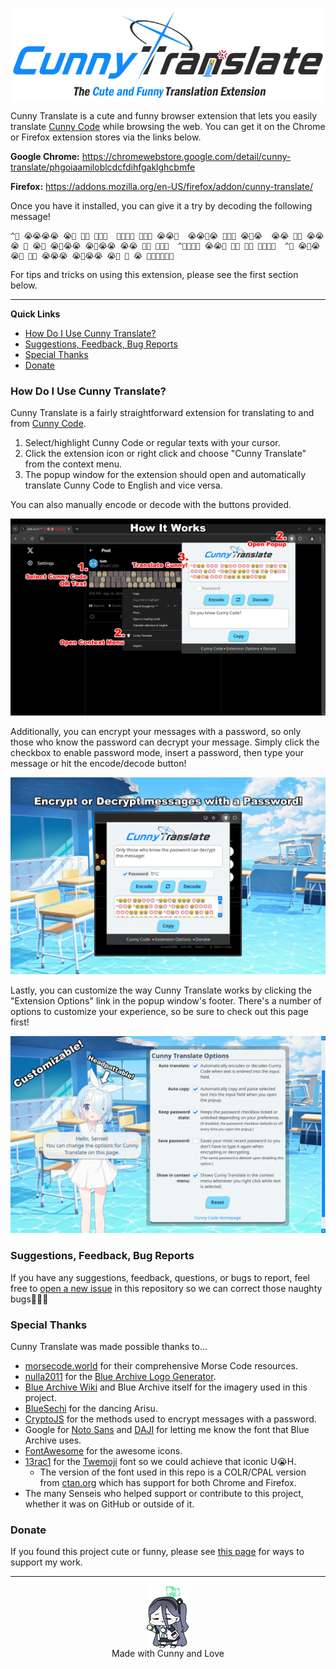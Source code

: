 ﻿<p align="center"><img src="extension/resources/images/logo.png" align="center" height="150" alt="Cunny Translate"></p>

Cunny Translate is a cute and funny browser extension that lets you easily translate [Cunny Code](https://github.com/SethClydesdale/cunny-code?tab=readme-ov-file#what-is-cunny-code) while browsing the web. You can get it on the Chrome or Firefox extension stores via the links below.

**Google Chrome:** https://chromewebstore.google.com/detail/cunny-translate/phgoiaamiloblcdcfdihfgaklghcbmfe

**Firefox:** https://addons.mozilla.org/en-US/firefox/addon/cunny-translate/

Once you have it installed, you can give it a try by decoding the following message!

```
^💢 😭😭😭😭 😭💢 💢😭 💢😭💢  💢😭💢💢 💢💢💢 😭😭💢  😭😭💢😭 💢💢💢 😭💢😭  😭😭 💢😭 😭😭😭 💢 😭💢 😭💢😭😭 😭💢😭😭 😭😭 💢😭 💢💢😭  ^💢😭💢😭 😭😭💢 💢😭 💢😭 💢😭💢💢  ^💢 😭💢😭 😭💢 💢😭 😭😭😭 😭💢😭😭 😭💢 💢 😭 💢😭💢😭💢💢
```

For tips and tricks on using this extension, please see the first section below.

-----

**Quick Links**
- [How Do I Use Cunny Translate?](#how-do-i-use-cunny-translate)
- [Suggestions, Feedback, Bug Reports](#suggestions-feedback-bug-reports)
- [Special Thanks](#special-thanks)
- [Donate](#donate)


### How Do I Use Cunny Translate?

Cunny Translate is a fairly straightforward extension for translating to and from [Cunny Code](https://github.com/SethClydesdale/cunny-code?tab=readme-ov-file#what-is-cunny-code).

1. Select/highlight Cunny Code or regular texts with your cursor.
2. Click the extension icon or right click and choose "Cunny Translate" from the context menu.
3. The popup window for the extension should open and automatically translate Cunny Code to English and vice versa.

You can also manually encode or decode with the buttons provided.

<p align="center"><img src="readme-assets/demo.png"></p>

Additionally, you can encrypt your messages with a password, so only those who know the password can decrypt your message. Simply click the checkbox to enable password mode, insert a password, then type your message or hit the encode/decode button!

<p align="center"><img src="readme-assets/demo-password.png"></p>

Lastly, you can customize the way Cunny Translate works by clicking the "Extension Options" link in the popup window's footer. There's a number of options to customize your experience, so be sure to check out this page first!

<p align="center"><img src="readme-assets/demo-options.png"></p>

### Suggestions, Feedback, Bug Reports
If you have any suggestions, feedback, questions, or bugs to report, feel free to [open a new issue](https://github.com/SethClydesdale/cunny-translate/issues) in this repository so we can correct those naughty bugs💢💢💢


### Special Thanks
Cunny Translate was made possible thanks to...
- [morsecode.world](https://morsecode.world/international/morse2.html) for their comprehensive Morse Code resources.
- [nulla2011](https://github.com/nulla2011) for the [Blue Archive Logo Generator](https://github.com/nulla2011/bluearchive-logo).
- [Blue Archive Wiki](https://bluearchive.fandom.com/wiki/Arona/Gallery) and Blue Archive itself for the imagery used in this project.
- [BlueSechi](https://www.youtube.com/watch?v=T9F1Wk8DQdg) for the dancing Arisu.
- [CryptoJS](https://github.com/brix/crypto-js) for the methods used to encrypt messages with a password.
- Google for [Noto Sans](https://fonts.google.com/noto/specimen/Noto+Sans) and [DAJI](https://x.com/daji_nhnyk/status/1840259471819280870) for letting me know the font that Blue Archive uses.
- [FontAwesome](https://github.com/FortAwesome/Font-Awesome) for the awesome icons.
- [13rac1](https://github.com/13rac1) for the [Twemoji](https://github.com/13rac1/twemoji-color-font?tab=readme-ov-file) font so we could achieve that iconic U😭H.
  - The version of the font used in this repo is a COLR/CPAL version from [ctan.org](https://ctan.org/pkg/twemoji-colr) which has support for both Chrome and Firefox.
- The many Senseis who helped support or contribute to this project, whether it was on GitHub or outside of it.


### Donate
If you found this project cute or funny, please see [this page](https://sethclydesdale.github.io/cunny-code/donate/) for ways to support my work.

-----

<div align="center"><a href="https://sethclydesdale.github.io/cunny-code/404"><img src="readme-assets/arisu.png" align="center" height="100"></a></div>
<div align="center">Made with Cunny and Love</div>
